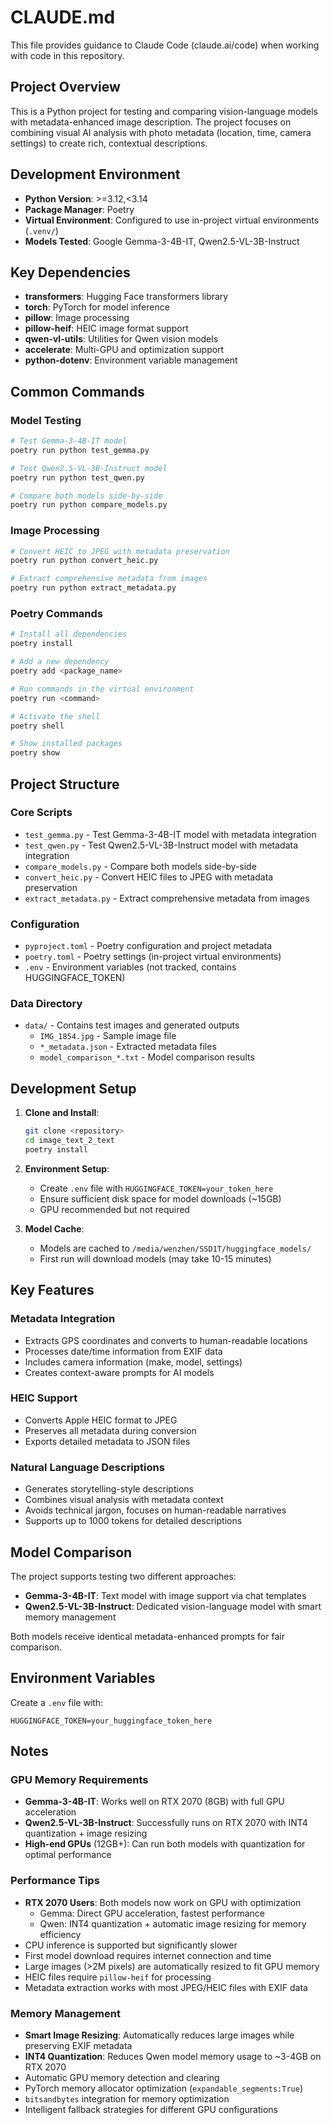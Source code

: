 # CLAUDE.md

This file provides guidance to Claude Code (claude.ai/code) when working with code in this repository.

## Project Overview

This is a Python project for testing and comparing vision-language models with metadata-enhanced image description. The project focuses on combining visual AI analysis with photo metadata (location, time, camera settings) to create rich, contextual descriptions.

## Development Environment

- **Python Version**: >=3.12,<3.14
- **Package Manager**: Poetry
- **Virtual Environment**: Configured to use in-project virtual environments (`.venv/`)
- **Models Tested**: Google Gemma-3-4B-IT, Qwen2.5-VL-3B-Instruct

## Key Dependencies

- **transformers**: Hugging Face transformers library
- **torch**: PyTorch for model inference
- **pillow**: Image processing
- **pillow-heif**: HEIC image format support
- **qwen-vl-utils**: Utilities for Qwen vision models
- **accelerate**: Multi-GPU and optimization support
- **python-dotenv**: Environment variable management

## Common Commands

### Model Testing
```bash
# Test Gemma-3-4B-IT model
poetry run python test_gemma.py

# Test Qwen2.5-VL-3B-Instruct model
poetry run python test_qwen.py

# Compare both models side-by-side
poetry run python compare_models.py
```

### Image Processing
```bash
# Convert HEIC to JPEG with metadata preservation
poetry run python convert_heic.py

# Extract comprehensive metadata from images
poetry run python extract_metadata.py
```

### Poetry Commands
```bash
# Install all dependencies
poetry install

# Add a new dependency
poetry add <package_name>

# Run commands in the virtual environment
poetry run <command>

# Activate the shell
poetry shell

# Show installed packages
poetry show
```

## Project Structure

### Core Scripts
- `test_gemma.py` - Test Gemma-3-4B-IT model with metadata integration
- `test_qwen.py` - Test Qwen2.5-VL-3B-Instruct model with metadata integration
- `compare_models.py` - Compare both models side-by-side
- `convert_heic.py` - Convert HEIC files to JPEG with metadata preservation
- `extract_metadata.py` - Extract comprehensive metadata from images

### Configuration
- `pyproject.toml` - Poetry configuration and project metadata
- `poetry.toml` - Poetry settings (in-project virtual environments)
- `.env` - Environment variables (not tracked, contains HUGGINGFACE_TOKEN)

### Data Directory
- `data/` - Contains test images and generated outputs
  - `IMG_1854.jpg` - Sample image file
  - `*_metadata.json` - Extracted metadata files
  - `model_comparison_*.txt` - Model comparison results

## Development Setup

1. **Clone and Install**:
   ```bash
   git clone <repository>
   cd image_text_2_text
   poetry install
   ```

2. **Environment Setup**:
   - Create `.env` file with `HUGGINGFACE_TOKEN=your_token_here`
   - Ensure sufficient disk space for model downloads (~15GB)
   - GPU recommended but not required

3. **Model Cache**:
   - Models are cached to `/media/wenzhen/SSD1T/huggingface_models/`
   - First run will download models (may take 10-15 minutes)

## Key Features

### Metadata Integration
- Extracts GPS coordinates and converts to human-readable locations
- Processes date/time information from EXIF data
- Includes camera information (make, model, settings)
- Creates context-aware prompts for AI models

### HEIC Support
- Converts Apple HEIC format to JPEG
- Preserves all metadata during conversion
- Exports detailed metadata to JSON files

### Natural Language Descriptions
- Generates storytelling-style descriptions
- Combines visual analysis with metadata context
- Avoids technical jargon, focuses on human-readable narratives
- Supports up to 1000 tokens for detailed descriptions

## Model Comparison

The project supports testing two different approaches:
- **Gemma-3-4B-IT**: Text model with image support via chat templates
- **Qwen2.5-VL-3B-Instruct**: Dedicated vision-language model with smart memory management

Both models receive identical metadata-enhanced prompts for fair comparison.

## Environment Variables

Create a `.env` file with:
```
HUGGINGFACE_TOKEN=your_huggingface_token_here
```

## Notes

### GPU Memory Requirements
- **Gemma-3-4B-IT**: Works well on RTX 2070 (8GB) with full GPU acceleration
- **Qwen2.5-VL-3B-Instruct**: Successfully runs on RTX 2070 with INT4 quantization + image resizing
- **High-end GPUs** (12GB+): Can run both models with quantization for optimal performance

### Performance Tips
- **RTX 2070 Users**: Both models now work on GPU with optimization
  - Gemma: Direct GPU acceleration, fastest performance
  - Qwen: INT4 quantization + automatic image resizing for memory efficiency
- CPU inference is supported but significantly slower
- First model download requires internet connection and time
- Large images (>2M pixels) are automatically resized to fit GPU memory
- HEIC files require `pillow-heif` for processing
- Metadata extraction works with most JPEG/HEIC files with EXIF data

### Memory Management
- **Smart Image Resizing**: Automatically reduces large images while preserving EXIF metadata
- **INT4 Quantization**: Reduces Qwen model memory usage to ~3-4GB on RTX 2070
- Automatic GPU memory detection and clearing
- PyTorch memory allocator optimization (`expandable_segments:True`)
- `bitsandbytes` integration for memory optimization
- Intelligent fallback strategies for different GPU configurations